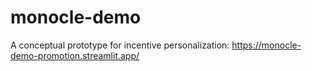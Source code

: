 # monocle-demo

A conceptual prototype for incentive personalization: https://monocle-demo-promotion.streamlit.app/
